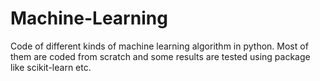 # Machine-Learning
Code of different kinds of machine learning algorithm in python. Most of them are coded from scratch and some results are tested using package like scikit-learn etc.
